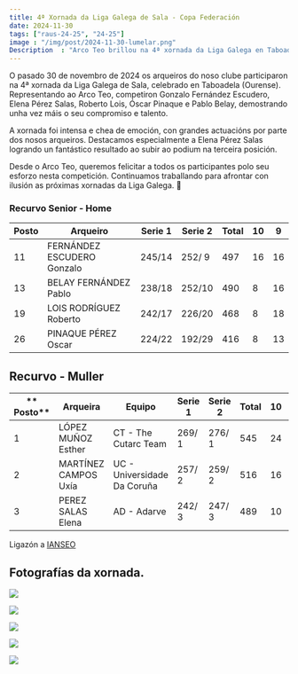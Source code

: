 ```yaml
---
title: 4ª Xornada da Liga Galega de Sala - Copa Federación
date: 2024-11-30
tags: ["raus-24-25", "24-25"]
image : "/img/post/2024-11-30-lumelar.png"  
Description  : "Arco Teo brillou na 4ª xornada da Liga Galega en Taboadela. Elena Pérez logrou o 3º posto, destacando entre os arqueiros Gonzalo Fdez., Roberto Lois, Óscar Pinaque e Pablo Belay"
---
```


O pasado 30 de novembro de 2024 os arqueiros do noso clube participaron na 4ª xornada da Liga Galega de Sala, celebrado en Taboadela (Ourense). Representando ao Arco Teo, competiron Gonzalo Fernández Escudero, Elena Pérez Salas, Roberto Lois, Óscar Pinaque e Pablo Belay, demostrando unha vez máis o seu compromiso e talento.

A xornada foi intensa e chea de emoción, con grandes actuacións por parte dos nosos arqueiros. Destacamos especialmente a Elena Pérez Salas logrando un fantástico resultado ao subir ao podium na terceira posición.

Desde o Arco Teo, queremos felicitar a todos os participantes polo seu esforzo nesta competición. Continuamos traballando para afrontar con ilusión as próximas xornadas da Liga Galega. 🎯


### Recurvo Senior - Home
| **Posto** | **Arqueiro**               | **Serie 1** | **Serie 2** | **Total** | **10** | **9** |
|-----------|----------------------------|-------------|-------------|-----------|--------|-------|
| 11        | FERNÁNDEZ ESCUDERO Gonzalo | 245/14      | 252/ 9      | 497       | 16     | 16    |
| 13        | BELAY FERNÁNDEZ Pablo      | 238/18      | 252/10      | 490       | 8      | 16    |
| 19        | LOIS RODRÍGUEZ Roberto     | 242/17      | 226/20      | 468       | 8      | 18    |
| 26        | PINAQUE PÉREZ Oscar        | 224/22      | 192/29      | 416       | 8      | 13    |


## Recurvo - Muller

| ** Posto** | **Arqueira**         | **Equipo**                  | **Serie 1** | **Serie 2** | **Total** | **10** | **9** |
|------------|----------------------|-----------------------------|-------------|-------------|-----------|--------|-------|
| 1          | LÓPEZ MUÑOZ Esther   | CT - The Cutarc Team        | 269/ 1      | 276/ 1      | 545       | 24     | 22    |
| 2          | MARTÍNEZ CAMPOS Uxía | UC - Universidade Da Coruña | 257/ 2      | 259/ 2      | 516       | 16     | 25    |
| 3          | PEREZ SALAS Elena    | AD - Adarve                 | 242/ 3      | 247/ 3      | 489       | 10     | 20    |



Ligazón a [IANSEO](https://www.ianseo.net/Details.php?toid=19874)

## Fotografías da xornada.

![](../2024-11-30-raus4-taboadela/01.jpg)


![](../2024-11-30-raus4-taboadela/02.jpg)

![](../2024-11-30-raus4-taboadela/03.jpg)


![](../2024-11-30-raus4-taboadela/04.jpg)


![](../2024-11-30-raus4-taboadela/05.jpg)
